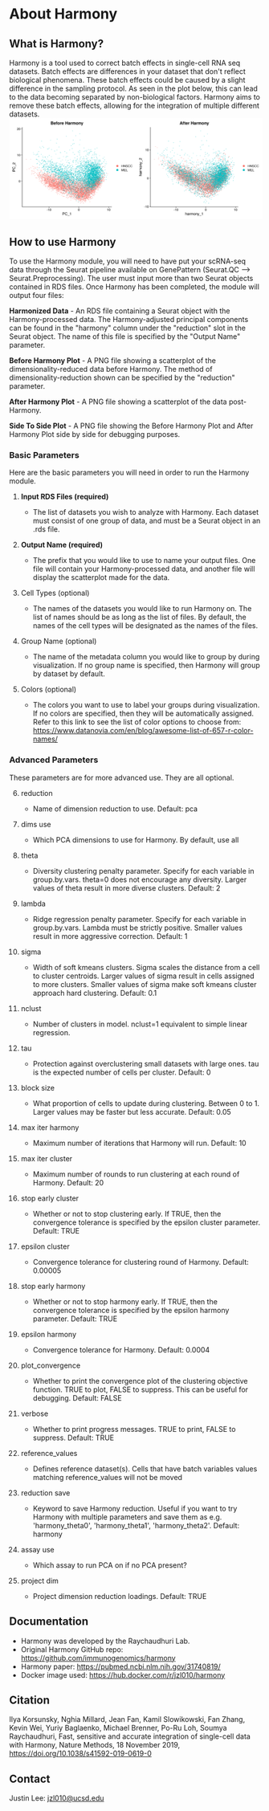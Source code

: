 # About Harmony

## What is Harmony?
Harmony is a tool used to correct batch effects in single-cell RNA seq datasets. Batch effects are differences in your dataset that don't reflect biological phenomena. These batch effects could be caused by a slight difference in the sampling protocol. As seen in the plot below, this can lead to the data becoming separated by non-biological factors. Harmony aims to remove these batch effects, allowing for the integration of multiple different datasets.
![Alt text](gpunit/outputs/SideToSidePlot.png?raw=true "Harmony")
 
## How to use Harmony
To use the Harmony module, you will need to have put your scRNA-seq data through the Seurat pipeline available on GenePattern (Seurat.QC --> Seurat.Preprocessing). The user must input more than two Seurat objects contained in RDS files. Once Harmony has been completed, the module will output four files:

**Harmonized Data** - An RDS file containing a Seurat object with the Harmony-processed data. The Harmony-adjusted principal components can be found in the "harmony" column under the "reduction" slot in the Seurat object. The name of this file is specified by the "Output Name" parameter.

**Before Harmony Plot** - A PNG file showing a scatterplot of the dimensionality-reduced data before Harmony. The method of dimensionality-reduction shown can be specified by the "reduction" parameter.

**After Harmony Plot** - A PNG file showing a scatterplot of the data post-Harmony.

**Side To Side Plot** - A PNG file showing the Before Harmony Plot and After Harmony Plot side by side for debugging purposes. 

### Basic Parameters
Here are the basic parameters you will need in order to run the Harmony module. <br>

  1. **Input RDS Files (required)**
     - The list of datasets you wish to analyze with Harmony. Each dataset must consist of one group of data, and must be a Seurat object in an .rds file.

  2. **Output Name (required)**
     - The prefix that you would like to use to name your output files. One file will contain your Harmony-processed data, and another file will display the scatterplot made for the data.
 
  3. Cell Types (optional)
     - The names of the datasets you would like to run Harmony on. The list of names should be as long as the list of files. By default, the names of the cell types will be designated as the names of the files.
  
  4. Group Name (optional)
     - The name of the metadata column you would like to group by during visualization. If no group name is specified, then Harmony will group by dataset by default.
    
  5. Colors (optional)
     - The colors you want to use to label your groups during visualization. If no colors are specified, then they will be automatically assigned. Refer to this link to see the list of color options to choose from: https://www.datanovia.com/en/blog/awesome-list-of-657-r-color-names/
    
### Advanced Parameters
These parameters are for more advanced use. They are all optional. <br>
  
  6. reduction <br>
      - Name of dimension reduction to use. Default: pca
  
  7. dims use
      - Which PCA dimensions to use for Harmony. By default, use all
    
  8. theta
      - Diversity clustering penalty parameter. Specify for each variable in group.by.vars. theta=0 does not encourage any diversity. Larger values of theta result in more diverse clusters. Default: 2
    
  9. lambda
      - Ridge regression penalty parameter. Specify for each variable in group.by.vars. Lambda must be strictly positive. Smaller values result in more aggressive correction. Default: 1
    
  10. sigma
      - Width of soft kmeans clusters. Sigma scales the distance from a cell to cluster centroids. Larger values of sigma result in cells assigned to more clusters. Smaller values of sigma make soft kmeans cluster approach hard clustering. Default: 0.1
    
  11. nclust
      - Number of clusters in model. nclust=1 equivalent to simple linear regression.
    
  12. tau
      - Protection against overclustering small datasets with large ones. tau is the expected number of cells per cluster. Default: 0
    
  13. block size
      - What proportion of cells to update during clustering. Between 0 to 1. Larger values may be faster but less accurate. Default: 0.05
    
  14. max iter harmony
      - Maximum number of iterations that Harmony will run. Default: 10
    
  15. max iter cluster
      - Maximum number of rounds to run clustering at each round of Harmony. Default: 20
    
  16. stop early cluster
      - Whether or not to stop clustering early. If TRUE, then the convergence tolerance is specified by the epsilon cluster parameter.  Default: TRUE
    
  17. epsilon cluster
      - Convergence tolerance for clustering round of Harmony. Default: 0.00005
    
  18. stop early harmony
      - Whether or not to stop harmony early. If TRUE, then the convergence tolerance is specified by the epsilon harmony parameter. Default: TRUE
    
  19. epsilon harmony
      - Convergence tolerance for Harmony. Default: 0.0004
    
  20. plot_convergence
      - Whether to print the convergence plot of the clustering objective function. TRUE to plot, FALSE to suppress. This can be useful for debugging. Default: FALSE
    
  21. verbose
      - Whether to print progress messages. TRUE to print, FALSE to suppress. Default: TRUE
    
  22. reference_values
      - Defines reference dataset(s). Cells that have batch variables values matching reference_values will not be moved
    
  23. reduction save
      - Keyword to save Harmony reduction. Useful if you want to try Harmony with multiple parameters and save them as e.g. 'harmony_theta0', 'harmony_theta1', 'harmony_theta2'. Default: harmony
    
  24. assay use
      - Which assay to run PCA on if no PCA present?
    
  25. project dim
      - Project dimension reduction loadings. Default: TRUE

## Documentation
  - Harmony was developed by the Raychaudhuri Lab.
  - Original Harmony GitHub repo: https://github.com/immunogenomics/harmony
  - Harmony paper: https://pubmed.ncbi.nlm.nih.gov/31740819/
  - Docker image used: https://hub.docker.com/r/jzl010/harmony

## Citation
  Ilya Korsunsky, Nghia Millard, Jean Fan, Kamil Slowikowski, Fan Zhang, Kevin Wei, Yuriy Baglaenko, Michael Brenner, Po-Ru Loh, Soumya Raychaudhuri, Fast, sensitive and accurate integration of single-cell data with Harmony, Nature Methods, 18 November 2019, https://doi.org/10.1038/s41592-019-0619-0

## Contact
  Justin Lee: jzl010@ucsd.edu
